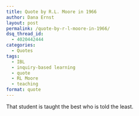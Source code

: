 ```yaml
---
title: Quote by R.L. Moore in 1966
author: Dana Ernst
layout: post
permalink: /quote-by-r-l-moore-in-1966/
dsq_thread_id:
  - 4020442444
categories:
  - Quotes
tags:
  - IBL
  - inquiry-based learning
  - quote
  - RL Moore
  - teaching
format: quote
---
```


<i class="fa fa-quote-left fa-3x fa-pull-left fa-border"></i>That student is taught the best who is told the least.
